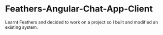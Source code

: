 # Feathers-Angular-Chat-App-Client
Learnt Feathers and decided to work on a project so I built and modified an existing system.
